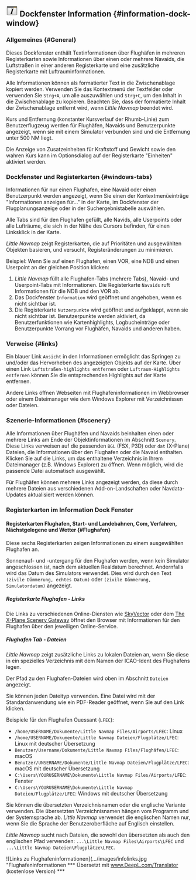 ## ![Information](../images/icons/infodock.png "Information") Dockfenster Information {#information-dock-window}

### Allgemeines {#General}

Dieses Dockfenster enthält Textinformationen über Flughäfen in mehreren Registerkarten sowie Informationen über einen oder mehrere Navaids, die Luftstraßen in einer anderen Registerkarte und eine zusätzliche Registerkarte mit Luftrauminformationen.

Alle Informationen können als formatierter Text in die Zwischenablage kopiert werden. Verwenden Sie das Kontextmenü der Textfelder oder verwenden Sie `Strg+A`, um alle auszuwählen und `Strg+C`, um den Inhalt in die Zwischenablage zu kopieren. Beachten Sie, dass der formatierte Inhalt der Zwischenablage entfernt wird, wenn _Little Navmap_ beendet wird.

Kurs und Entfernung (konstanter Kursverlauf der Rhumb-Linie) zum Benutzerflugzeug werden für Flughäfen, Navaids und Benutzerpunkte angezeigt, wenn sie mit einem Simulator verbunden sind und die Entfernung unter 500 NM liegt.

Die Anzeige von Zusatzeinheiten für Kraftstoff und Gewicht sowie den wahren Kurs kann im Optionsdialog auf der Registerkarte "Einheiten" aktiviert werden.

### Dockfenster und Registerkarten {#windows-tabs}

Informationen für nur einen Flughafen, eine Navaid oder einen Benutzerpunkt werden angezeigt, wenn Sie einen der Kontextmenüeinträge "Informationen anzeigen für..." in der Karte, im Dockfenster der Flugplanungsanzeige oder in der Suchergebnistabelle auswählen.

Alle Tabs sind für den Flughafen gefüllt, alle Navids, alle Userpoints oder alle Lufträume, die sich in der Nähe des Cursors befinden, für einen Linksklick in der Karte.

_Little Navmap_ zeigt Registerkarten, die auf Prioritäten und ausgewählten Objekten basieren, und versucht, Registeränderungen zu minimieren.

Beispiel: Wenn Sie auf einen Flughafen, einen VOR, eine NDB und einen Userpoint an der gleichen Position klicken:

1. _Little Navmap_ füllt alle Flughafen-Tabs (mehrere Tabs), Navaid- und Userpoint-Tabs mit Informationen. Die Registerkarte `Navaids` ruft Informationen für die NDB und den VOR ab.
2. Das Dockfenster `Information` wird geöffnet und angehoben, wenn es nicht sichtbar ist.
3. Die Registerkarte `Nutzerpunkte` wird geöffnet und aufgeklappt, wenn sie nicht sichtbar ist. Benutzerpunkte werden aktiviert, da Benutzerfunktionen wie Kartenhighlights, Logbucheinträge oder Benutzerpunkte Vorrang vor Flughäfen, Navaids und anderen haben.

### Verweise {#links}

Ein blauer Link `Ansicht` in den Informationen ermöglicht das Springen zu und/oder das Hervorheben des angezeigten Objekts auf der Karte. Über einen Link `Luftstraßen-highlights entfernen` oder `Luftraum-Highlights entfernen` können Sie die entsprechenden Highlights auf der Karte entfernen.

Andere Links öffnen Webseiten mit Flughafeninformationen im Webbrowser oder einem Dateimanager wie dem Windows Explorer mit Verzeichnissen oder Dateien.

### Szenerie-Informationen {#scenery}

Alle Informationen über Flughäfen und Navaids beinhalten einen oder mehrere Links am Ende der Objektinformationen im Abschnitt `Scenery`. Diese Links verweisen auf die passenden `BGL` (FSX, P3D) oder `dat` (X-Plane) Dateien, die Informationen über den Flughafen oder die Navaid enthalten. Klicken Sie auf die Links, um das enthaltene Verzeichnis in Ihrem Dateimanager (z.B. Windows Explorer) zu öffnen. Wenn möglich, wird die passende Datei automatisch ausgewählt.

Für Flughäfen können mehrere Links angezeigt werden, da diese durch mehrere Dateien aus verschiedenen Add-on-Landschaften oder Navdata-Updates aktualisiert werden können.

### Registerkarten im Information Dock Fenster

#### Registerkarten Flughafen, Start- und Landebahnen, Com, Verfahren, Nächstgelegene und Wetter {#Flughafen}

Diese sechs Registerkarten zeigen Informationen zu einem ausgewählten Flughafen an.

Sonnenauf- und -untergang für den Flughafen werden, wenn kein Simulator angeschlossen ist, nach dem aktuellen Realdatum berechnet. Andernfalls wird das Datum des Simulators verwendet. Dies wird durch den Text `(zivile Dämmerung, echtes Datum)` oder `(zivile Dämmerung, Simulatordatum)` angezeigt.

##### Registerkarte Flughafen - Links

Die Links zu verschiedenen Online-Diensten wie [SkyVector](https://skyvector.com/) oder dem [The X-Plane Scenery Gateway](https://gateway.x-plane.com/) öffnet den Browser mit Informationen für den Flughafen über den jeweiligen Online-Service.

##### Flughafen Tab - Dateien

_Little Navmap_  zeigt zusätzliche Links zu lokalen Dateien an, wenn Sie diese in ein spezielles Verzeichnis mit dem Namen der ICAO-Ident des Flughafens legen.

Der Pfad zu den Flughafen-Dateien wird oben im Abschnitt `Dateien` angezeigt.

Sie können jeden Dateityp verwenden. Eine Datei wird mit der Standardanwendung wie ein PDF-Reader geöffnet, wenn Sie auf den Link klicken.

Beispiele für den Flughafen Ouessant (`LFEC`):

* `/home/USERNAME/Dokumente/Little Navmap Files/Airports/LFEC`: Linux
* `/home/USERNAME/Dokumente/Little Navmap Dateien/Flugplätze/LFEC`: Linux mit deutscher Übersetzung
* `Benutzer/Username/Dokumente/Little Navmap Files/Flughäfen/LFEC`: macOS
* `Benutzer/UNSERNAME/Dokumente/Little Navmap Dateien/Flugplätze/LFEC`: macOS mit deutscher Übersetzung
* `C:\Users\YOURUSERNAME\Dokumente\Little Navmap Files/Airports/LFEC`: Fenster
* `C:\Users\YOURUSERNAME\Dokumente\Little Navmap Dateien/Flugplätze/LFEC`: Windows mit deutscher Übersetzung

Sie können die übersetzten Verzeichnisnamen oder die englische Variante verwenden. Die übersetzten Verzeichnisnamen hängen vom Programm und der Systemsprache ab. _Little Navmap_  verwendet die englischen Namen nur, wenn Sie die Sprache der Benutzeroberfläche auf Englisch einstellen.

_Little Navmap_  sucht nach Dateien, die sowohl den übersetzten als auch den englischen Pfad verwenden: `...\Little Navmap Files\Airports\LFEC` und `...\Little Navmap Dateien\Flugplätze\LFEC`.

![Links zu Flughafeninformationen](.../images/infolinks.jpg "Flughafeninformationen
*** Übersetzt mit www.DeepL.com/Translator (kostenlose Version) ***

